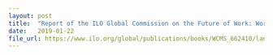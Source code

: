 ```yaml
---
layout: post
title:  "Report of the ILO Global Commission on the Future of Work: Work for a Brighter Future"
date:   2019-01-22
file_url: https://www.ilo.org/global/publications/books/WCMS_662410/lang--en/index.htm
---
```

